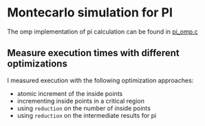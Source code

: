 # Montecarlo simulation for PI

The omp implementation of pi calculation can be found in [pi_omp.c](pi_omp.c)

## Measure execution times with different optimizations

I measured execution with the following optimization approaches:

- atomic increment of the inside points
- incrementing inside points in a critical region
- using `reduction` on the number of inside points
- using `reduction` on the intermediate results for pi
